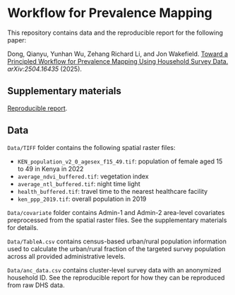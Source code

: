 # Workflow for Prevalence Mapping
This repository contains data and the reproducible report for the following paper: 

Dong, Qianyu, Yunhan Wu, Zehang Richard Li, and Jon Wakefield. [Toward a Principled Workflow for Prevalence Mapping Using Household Survey Data.](https://arxiv.org/abs/2504.16435) _arXiv:2504.16435_ (2025).

## Supplementary materials

[Reproducible report](reproducible_report.pdf).

## Data

`Data/TIFF` folder contains the following spatial raster files:

 - `KEN_population_v2_0_agesex_f15_49.tif`: population of female aged 15 to 49 in Kenya in 2022
 - `average_ndvi_buffered.tif`: vegetation index 
 - `average_ntl_buffered.tif`: night time light
 - `health_buffered.tif`: travel time to the nearest healthcare facility
 - `ken_ppp_2019.tif`: overall population in 2019
 
 `Data/covariate` folder contains Admin-1 and Admin-2 area-level covariates preprocessed from the spatial raster files. See the supplementary materials for details.

`Data/TableA.csv` contains census-based urban/rural population information used to calculate the urban/rural fraction of the targeted survey population across all provided administrative levels. 

`Data/anc_data.csv` contains cluster-level survey data with an anonymized household ID. See the reproducible report for how they can be reproduced from raw DHS data. 

